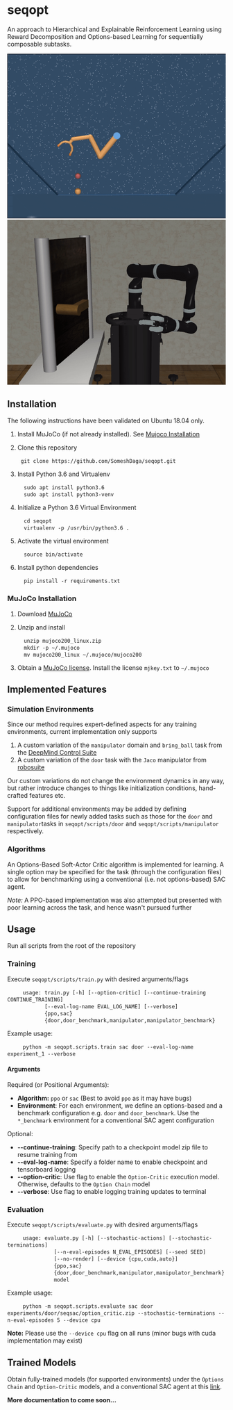 # seqopt

An approach to Hierarchical and Explainable Reinforcement Learning using Reward Decomposition and Options-based Learning for sequentially composable subtasks.

![manipulator](assets/manipulator.gif) ![door](assets/door_open.gif)

## Installation

The following instructions have been validated on Ubuntu 18.04 only.

1. Install MuJoCo (if not already installed). See [Mujoco Installation](#mujoco-installation)
5. Clone this repository

        git clone https://github.com/SomeshDaga/seqopt.git

6. Install Python 3.6 and Virtualenv

         sudo apt install python3.6
         sudo apt install python3-venv

7. Initialize a Python 3.6 Virtual Environment

         cd seqopt
         virtualenv -p /usr/bin/python3.6 .

8. Activate the virtual environment

         source bin/activate

9. Install python dependencies

         pip install -r requirements.txt

### MuJoCo Installation

1. Download [MuJoCo](https://www.roboti.us/download/mujoco200_linux.zip)
2. Unzip and install

         unzip mujoco200_linux.zip
         mkdir -p ~/.mujoco
         mv mujoco200_linux ~/.mujoco/mujoco200

3. Obtain a [MuJoCo license](https://www.roboti.us/license.html). Install the license `mjkey.txt` to `~/.mujoco`

## Implemented Features

### Simulation Environments

Since our method requires expert-defined aspects for any training environments, current implementation
only supports

1. A custom variation of the `manipulator` domain and `bring_ball` task from the [DeepMind Control Suite](https://github.com/deepmind/dm_control)
2. A custom variation of the `door` task with the `Jaco` manipulator from [robosuite](https://github.com/ARISE-Initiative/robosuite)

Our custom variations do not change the environment dynamics in any way, but rather introduce changes to things like initialization conditions, hand-crafted features etc.

Support for additional environments may be added by defining configuration files for newly added tasks such as those
for the `door` and `manipulator`tasks in `seqopt/scripts/door` and `seqopt/scripts/manipulator` respectively.

### Algorithms

An Options-Based Soft-Actor Critic algorithm is implemented for learning. A single option may be specified for the task (through the configuration files) to allow for benchmarking using a conventional (i.e. not options-based) SAC agent.

*Note:* A PPO-based implementation was also attempted but presented with poor learning across the task, and hence wasn't pursued further

## Usage

Run all scripts from the root of the repository

### Training

Execute `seqopt/scripts/train.py` with desired arguments/flags

         usage: train.py [-h] [--option-critic] [--continue-training CONTINUE_TRAINING]
                [--eval-log-name EVAL_LOG_NAME] [--verbose]
                {ppo,sac}
                {door,door_benchmark,manipulator,manipulator_benchmark}

Example usage:

         python -m seqopt.scripts.train sac door --eval-log-name experiment_1 --verbose

#### Arguments

Required (or Positional Arguments):
- **Algorithm:** `ppo` or `sac` (Best to avoid `ppo` as it may have bugs)
- **Environment**: For each environment, we define an options-based and a benchmark configuration e.g. `door` and `door_benchmark`. Use the `*_benchmark` environment for a conventional SAC agent configuration

Optional:

- **--continue-training**: Specify path to a checkpoint model zip file to resume training from
- **--eval-log-name**: Specify a folder name to enable checkpoint and tensorboard logging
- **--option-critic**: Use flag to enable the `Option-Critic` execution model. Otherwise, defaults to the `Option Chain` model
- **--verbose**: Use flag to enable logging training updates to terminal


### Evaluation

Execute `seqopt/scripts/evaluate.py` with desired arguments/flags

         usage: evaluate.py [-h] [--stochastic-actions] [--stochastic-terminations]
                   [--n-eval-episodes N_EVAL_EPISODES] [--seed SEED]
                   [--no-render] [--device {cpu,cuda,auto}]
                   {ppo,sac}
                   {door,door_benchmark,manipulator,manipulator_benchmark}
                   model

Example usage:

         python -m seqopt.scripts.evaluate sac door experiments/door/seqsac/option_critic.zip --stochastic-terminations --n-eval-episodes 5 --device cpu

**Note:** Please use the `--device cpu` flag on all runs (minor bugs with cuda implementation may exist)
## Trained Models

Obtain fully-trained models (for supported environments) under the `Options Chain` and `Option-Critic` models, and a conventional SAC agent at this [link](https://drive.google.com/drive/folders/1c4Gtd8p6uJdKv6cFYrXGLYXzrl5lUTZh?usp=sharing).

**More documentation to come soon...**
